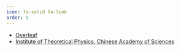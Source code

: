 ```yaml
---
icon: fa-solid fa-link
order: 5
---
```


- [Overleaf](https://www.overleaf.com/project)
-  [Institute of Theoretical Physics, Chinese Academy of Sciences](https://english.itp.cas.cn/)